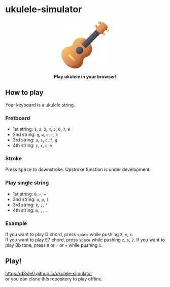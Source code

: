 # ukulele-simulator

<p align="center">
    <img src="./img/favicon.ico" width="150">
</p>

<p align="center">
    <strong>Play ukulele in your browser!</strong>
</p>

## How to play

Your keyboard is a ukulele string.

### Fretboard

- 1st string: `1`, `2`, `3`, `4`, `5`, `6`, `7`, `8`
- 2nd string: `q`, `w`, `e`, `r`, `t`
- 3rd string: `a`, `s`, `d`, `f`, `g`
- 4th string: `z`, `x`, `c`, `v`

### Stroke

Press <kbd>Space</kbd> to downstroke.
Upstroke function is under development.

### Play single string

- 1st string: `0`, `-`, `=`
- 2nd string: `o`, `p`, `[`
- 3rd string: `k`, `;`, `'`
- 4th string: `m`, `,`, `.`

### Example

If you want to play G chord, press `space` while pushing `2`, `e`, `s`.  
If you want to play E7 chord, press `space` while pushing `z`, `s`, `2`.
If you want to play Bb tone, press `0` or `-` or `=` while pushing `1`.

## Play!

https://d3vle0.github.io/ukulele-simulator  
or you can clone this repository to play offline.